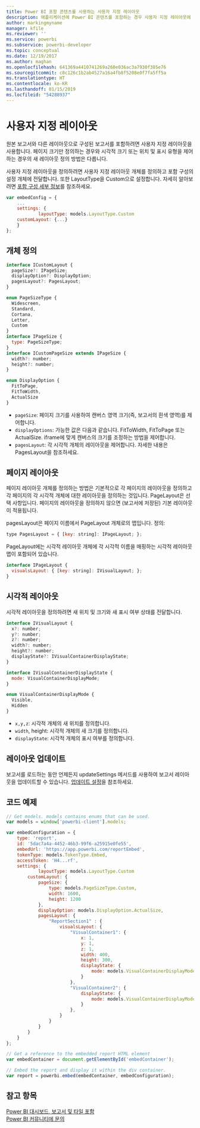 ```yaml
---
title: Power BI 포함 콘텐츠를 사용하는 사용자 지정 레이아웃
description: 애플리케이션에 Power BI 콘텐츠를 포함하는 경우 사용자 지정 레이아웃에 대해 알아봅니다.
author: markingmyname
manager: kfile
ms.reviewer: ''
ms.service: powerbi
ms.subservice: powerbi-developer
ms.topic: conceptual
ms.date: 12/19/2017
ms.author: maghan
ms.openlocfilehash: 641369a4410741269a260e036ac3a7930f385e76
ms.sourcegitcommit: c8c126c1b2ab4527a16a4fb8f5208e0f7fa5ff5a
ms.translationtype: HT
ms.contentlocale: ko-KR
ms.lasthandoff: 01/15/2019
ms.locfileid: "54288937"
---
```

# <a name="custom-layouts"></a>사용자 지정 레이아웃


원본 보고서와 다른 레이아웃으로 구성된 보고서를 포함하려면 사용자 지정 레이아웃을 사용합니다. 페이지 크기만 정의하는 경우와 시각적 크기 또는 위치 및 표시 유형을 제어하는 경우의 새 레이아웃 정의 방법은 다릅니다.

사용자 지정 레이아웃을 정의하려면 사용자 지정 레이아웃 개체를 정의하고 포함 구성의 설정 개체에 전달합니다. 또한 LayoutType을 Custom으로 설정합니다. 자세히 알아보려면 [포함 구성 세부 정보](https://github.com/Microsoft/PowerBI-JavaScript/wiki/Embed-Configuration-Details)를 참조하세요.

```javascript
var embedConfig = {
    ...
    settings: {
            layoutType: models.LayoutType.Custom
    customLayout: {...}
    }
};
```

## <a name="object-definition"></a>개체 정의

```javascript
interface ICustomLayout {
  pageSize?: IPageSize;
  displayOption?: DisplayOption;
  pagesLayout?: PagesLayout;
}

enum PageSizeType {
  Widescreen,
  Standard,
  Cortana,
  Letter,
  Custom
}
interface IPageSize {
  type: PageSizeType;
}
interface ICustomPageSize extends IPageSize {
  width?: number;
  height?: number;
}

enum DisplayOption {
  FitToPage,
  FitToWidth,
  ActualSize
}
```

- `pageSize`: 페이지 크기를 사용하여 캔버스 영역 크기(즉, 보고서의 흰색 영역)를 제어합니다.
- `displayOptions`: 가능한 값은 다음과 같습니다. FitToWidth, FitToPage 또는 ActualSize. iframe에 맞게 캔버스의 크기를 조정하는 방법을 제어합니다.
- `pagesLayout`: 각 시각적 개체의 레이아웃을 제어합니다. 자세한 내용은 PagesLayout을 참조하세요.

## <a name="pages-layout"></a>페이지 레이아웃

페이지 레이아웃 개체를 정의하는 방법은 기본적으로 각 페이지의 레이아웃을 정의하고 각 페이지의 각 시각적 개체에 대한 레이아웃을 정의하는 것입니다.
PageLayout은 선택 사항입니다. 페이지의 레이아웃을 정의하지 않으면 (보고서에 저장된) 기본 레이아웃이 적용됩니다.

pagesLayout은 페이지 이름에서 PageLayout 개체로의 맵입니다. 정의:

```javascript
type PagesLayout = { [key: string]: IPageLayout; };
```

PageLayout에는 시각적 레이아웃 개체에 각 시각적 이름을 매핑하는 시각적 레이아웃 맵이 포함되어 있습니다.

```javascript
interface IPageLayout {
  visualsLayout: { [key: string]: IVisualLayout; };
}
```

## <a name="visual-layout"></a>시각적 레이아웃

시각적 레이아웃을 정의하려면 새 위치 및 크기와 새 표시 여부 상태를 전달합니다.

```javascript
interface IVisualLayout {
  x?: number;
  y?: number;
  z?: number;
  width?: number;
  height?: number;
  displayState?: IVisualContainerDisplayState;
}

interface IVisualContainerDisplayState {
  mode: VisualContainerDisplayMode;
}

enum VisualContainerDisplayMode {
  Visible,
  Hidden
}
```

- `x,y,z`: 시각적 개체의 새 위치를 정의합니다.
- `width`, height: 시각적 개체의 새 크기를 정의합니다.
- `displayState`: 시각적 개체의 표시 여부를 정의합니다.


## <a name="update-layout"></a>레이아웃 업데이트

보고서를 로드하는 동안 언제든지 updateSettings 메서드를 사용하여 보고서 레이아웃을 업데이트할 수 있습니다. [업데이트 설정](https://github.com/Microsoft/PowerBI-JavaScript/wiki/Update-Settings)을 참조하세요.

## <a name="code-example"></a>코드 예제

```javascript
// Get models. models contains enums that can be used.
var models = window['powerbi-client'].models;

var embedConfiguration = {
    type: 'report',
    id: '5dac7a4a-4452-46b3-99f6-a25915e0fe55',
    embedUrl: 'https://app.powerbi.com/reportEmbed',
    tokenType: models.TokenType.Embed,
    accessToken: 'H4...rf',
    settings: {
            layoutType: models.LayoutType.Custom
        customLayout: {
            pageSize: {
                type: models.PageSizeType.Custom,
                width: 1600,
                height: 1200
            },
            displayOption: models.DisplayOption.ActualSize,
            pagesLayout: {
                "ReportSection1" : {
                    visualsLayout: {
                        "VisualContainer1": {
                            x: 1,
                            y: 1,
                            z: 1,
                            width: 400,
                            height: 300,
                            displayState: {
                                mode: models.VisualContainerDisplayMode.Visible
                            }
                        },
                        "VisualContainer2": {
                            displayState: {
                                mode: models.VisualContainerDisplayMode.Hidden
                            }
                        },
                    }
                }
            }
        }
    }
};

// Get a reference to the embedded report HTML element
var embedContainer = document.getElementById('embedContainer');

// Embed the report and display it within the div container.
var report = powerbi.embed(embedContainer, embedConfiguration);
```


## <a name="see-also"></a>참고 항목

[Power BI 대시보드, 보고서 및 타일 포함](embedding-content.md)   
[Power BI 커뮤니티에 문의](https://community.powerbi.com/)

